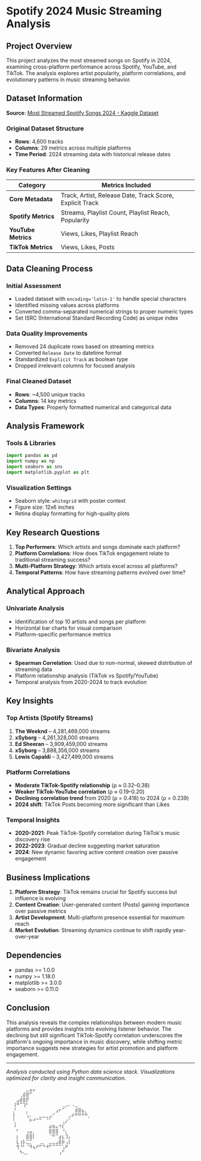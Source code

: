 # Spotify 2024 Music Streaming Analysis

## Project Overview

This project analyzes the most streamed songs on Spotify in 2024, examining cross-platform performance across Spotify, YouTube, and TikTok. The analysis explores artist popularity, platform correlations, and evolutionary patterns in music streaming behavior.

## Dataset Information

**Source**: [Most Streamed Spotify Songs 2024 - Kaggle Dataset](https://www.kaggle.com/datasets/nelgiriyewithana/most-streamed-spotify-songs-2024)

### Original Dataset Structure
- **Rows**: 4,600 tracks
- **Columns**: 29 metrics across multiple platforms
- **Time Period**: 2024 streaming data with historical release dates

### Key Features After Cleaning

| Category | Metrics Included |
|----------|------------------|
| **Core Metadata** | Track, Artist, Release Date, Track Score, Explicit Track |
| **Spotify Metrics** | Streams, Playlist Count, Playlist Reach, Popularity |
| **YouTube Metrics** | Views, Likes, Playlist Reach |
| **TikTok Metrics** | Views, Likes, Posts |

## Data Cleaning Process

### Initial Assessment
- Loaded dataset with `encoding='latin-1'` to handle special characters
- Identified missing values across platforms
- Converted comma-separated numerical strings to proper numeric types
- Set ISRC (International Standard Recording Code) as unique index

### Data Quality Improvements
- Removed 24 duplicate rows based on streaming metrics
- Converted `Release Date` to datetime format
- Standardized `Explicit Track` as boolean type
- Dropped irrelevant columns for focused analysis

### Final Cleaned Dataset
- **Rows**: ~4,500 unique tracks
- **Columns**: 14 key metrics
- **Data Types**: Properly formatted numerical and categorical data

## Analysis Framework

### Tools & Libraries
```python
import pandas as pd
import numpy as np
import seaborn as sns
import matplotlib.pyplot as plt
```

### Visualization Settings
- Seaborn style: `whitegrid` with poster context
- Figure size: 12x6 inches
- Retina display formatting for high-quality plots

## Key Research Questions

1. **Top Performers**: Which artists and songs dominate each platform?
2. **Platform Correlations**: How does TikTok engagement relate to traditional streaming success?
3. **Multi-Platform Strategy**: Which artists excel across all platforms?
4. **Temporal Patterns**: How have streaming patterns evolved over time?

## Analytical Approach

### Univariate Analysis
- Identification of top 10 artists and songs per platform
- Horizontal bar charts for visual comparison
- Platform-specific performance metrics

### Bivariate Analysis
- **Spearman Correlation**: Used due to non-normal, skewed distribution of streaming data
- Platform relationship analysis (TikTok vs Spotify/YouTube)
- Temporal analysis from 2020-2024 to track evolution

## Key Insights

### Top Artists (Spotify Streams)
1. **The Weeknd** – 4,281,469,000 streams
2. **xSyborg** – 4,261,328,000 streams  
3. **Ed Sheeran** – 3,909,459,000 streams
4. **xSyborg** – 3,888,356,000 streams
5. **Lewis Capaldi** – 3,427,499,000 streams

### Platform Correlations
- **Moderate TikTok-Spotify relationship** (ρ ≈ 0.32–0.38)
- **Weaker TikTok-YouTube correlation** (ρ ≈ 0.19–0.20)
- **Declining correlation trend** from 2020 (ρ = 0.418) to 2024 (ρ = 0.239)
- **2024 shift**: TikTok Posts becoming more significant than Likes

### Temporal Insights
- **2020-2021**: Peak TikTok-Spotify correlation during TikTok's music discovery rise
- **2022-2023**: Gradual decline suggesting market saturation
- **2024**: New dynamic favoring active content creation over passive engagement

## Business Implications

1. **Platform Strategy**: TikTok remains crucial for Spotify success but influence is evolving
2. **Content Creation**: User-generated content (Posts) gaining importance over passive metrics
3. **Artist Development**: Multi-platform presence essential for maximum reach
4. **Market Evolution**: Streaming dynamics continue to shift rapidly year-over-year

## Dependencies

- pandas >= 1.0.0
- numpy >= 1.18.0
- matplotlib >= 3.0.0
- seaborn >= 0.11.0

## Conclusion

This analysis reveals the complex relationships between modern music platforms and provides insights into evolving listener behavior. The declining but still significant TikTok-Spotify correlation underscores the platform's ongoing importance in music discovery, while shifting metric importance suggests new strategies for artist promotion and platform engagement.

---
*Analysis conducted using Python data science stack. Visualizations optimized for clarity and insight communication.*

```
⠀⠀⠀⠀⠀⠀⣀⣤⡤
⠀⠀⠀⠀⢀⣾⣿⠋
⠀⠀⠀⣠⣾⣿⡟
⠀⠀⢸⠛⠉⢹⠃⠀⠀⠀⠀⠀⠀⠀⠀⠀⠀⢀⡠⠄⠠⣀
⠀⠀⡘⠀⠀⠀⡀⠀⠀⠀⠀⠀⠀⠀⠀⣠⠖⠉⠀⠀⠀⣾⣿⣦⡀
⠀⠀⡇⠀⠀⠀⢡⠄⠀⠀⣀⣀⣀⣠⠊⠀⠀⠀⠀⡠⠞⠛⠛⠛⠛⡀
⠀⠀⢃⠀⠀⠀⠀⠗⠚⠉⠉⠀⠈⠁⠀⠀⠀⢀⡔⠁⠀
⠀⠀⠸⠀⠀⠀⠀⠀⠀⠀⠀⠀⠀⣴⣶⣄⠲⡎
⠀⠀⠀⠃⠀⠀⢠⣤⡀⠀⠀⠀⠀⣿⣿⣿⠀⠘⡄
⠀⠀⠀⡆⠀⠀⣿⣿⡇⠀⠀⠀⠀⠈⠛⠉⣴⣆⢹⡄
⠀⠀⠀⣇⢰⡧⣉⡉⠀⠀⢀⡀⠀⣀⣀⣠⣿⡷⢠⡇
⠀⠀⠀⢻⠘⠃⠈⠻⢦⠞⠋⠙⠺⠋⠉⠉⠉⢡⠟
⠀⠀⠀⠀⠳⢄⡀⠀⠀⠀⠀⠀⠀⠀⠀⠀⢠⠋⠀⠀
```

```